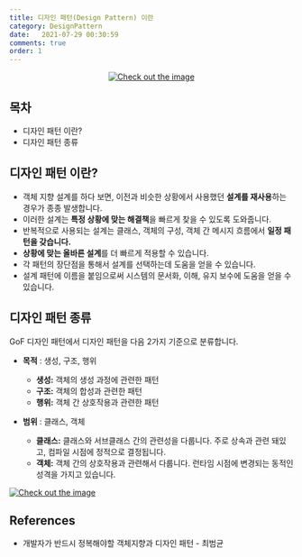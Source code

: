 ```yaml
---
title: 디자인 패턴(Design Pattern) 이란
category: DesignPattern
date:   2021-07-29 00:30:59
comments: true
order: 1
---
```


<center>
    <a href="{{ site.baseurl }}{{ site.designpattern_img }}/designpattern-symbol.png" data-lightbox="falcon9-large" data-title="Check out the image">
        <img src="{{ site.baseurl }}{{ site.designpattern_img }}/designpattern-symbol.png" title="Check out the image">
    </a>
</center>

## 목차
* 디자인 패턴 이란?
* 디자인 패턴 종류


## 디자인 패턴 이란?
* 객체 지향 설계를 하다 보면, 이전과 비슷한 상황에서 사용했던 **설계를 재사용**하는 경우가 종종 발생합니다.
* 이러한 설계는 **특정 상황에 맞는 해결책**을 빠르게 찾을 수 있도록 도와줍니다.
* 반복적으로 사용되는 설계는 클래스, 객체의 구성, 객체 간 메시지 흐름에서 **일정 패턴을 갖습니다.**
* **상황에 맞는 올바른 설계**를 더 빠르게 적용할 수 있습니다.
* 각 패턴의 장단점을 통해서 설계를 선택하는데 도움을 얻을 수 있습니다.
* 설계 패턴에 이름을 붙임으로써 시스템의 문서화, 이해, 유지 보수에 도움을 얻을 수 있습니다.



## 디자인 패턴 종류
GoF 디자인 패턴에서 디자인 패턴을 다음 2가지 기준으로 분류합니다.

* **목적** : 생성, 구조, 행위
  + **생성:** 객체의 생성 과정에 관련한 패턴
  + **구조:** 객체의 합성과 관련한 패턴
  + **행위:** 객체 간 상호작용과 관련한 패턴

* **범위** : 클래스, 객체
  + **클래스:** 클래스와 서브클래스 간의 관련성을 다룹니다. 주로 상속과 관련 돼있고, 컴파일 시점에 정적으로 결정됩니다.
  + **객체:** 객체 간의 상호작용과 관련해서 다룹니다. 런타임 시점에 변경되는 동적인 성격을 가지고 있습니다.


<a href="{{ site.baseurl }}{{ site.designpattern_img }}/designpattern-intro-category.png" data-lightbox="falcon9-large" data-title="Check out the image">
  <img src="{{ site.baseurl }}{{ site.designpattern_img }}/designpattern-intro-category.png" title="Check out the image">
</a>


## References
* 개발자가 반드시 정복해야할 객체지향과 디자인 패턴 - 최범균